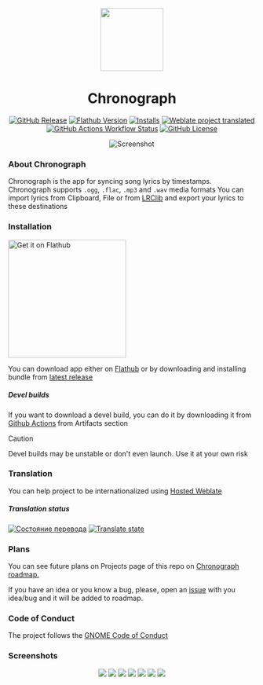 <div align="center">

<img src="data/icons/hicolor/scalable/apps/io.github.dzheremi2.lrcmake-gtk.svg" width="128" height="128">

# Chronograph
[flathub-url]: https://flathub.org/apps/io.github.dzheremi2.lrcmake-gtk
[installs-img]: https://img.shields.io/flathub/downloads/io.github.dzheremi2.lrcmake-gtk?style=for-the-badge&color=gree&logo=flathub

[![GitHub Release](https://img.shields.io/github/v/release/Dzheremi2/Chronograph?style=for-the-badge&color=000B3C&logo=github)](https://github.com/Dzheremi2/Chronograph/releases/latest)
<a href="https://flathub.org/apps/io.github.dzheremi2.lrcmake-gtk"><img alt="Flathub Version" src="https://img.shields.io/flathub/v/io.github.dzheremi2.lrcmake-gtk?style=for-the-badge&logo=flathub&color=lightblue"></a>
[![Installs][installs-img]][flathub-url]
[![Weblate project translated](https://img.shields.io/weblate/progress/lrcmake?style=for-the-badge&logo=weblate&logoColor=white&logoSize=auto&color=magenta&cacheSeconds=600)](https://hosted.weblate.org/projects/lrcmake/chronograph/)
<a href="https://github.com/Dzheremi2/Chronograph/actions"><img alt="GitHub Actions Workflow Status" src="https://img.shields.io/github/actions/workflow/status/Dzheremi2/Chronograph/.github%2Fworkflows%2Fci.yml?style=for-the-badge&logo=github"></a>
[![GitHub License](https://img.shields.io/github/license/Dzheremi2/Chronograph?style=for-the-badge&color=C25D00)](https://github.com/Dzheremi2/Chronograph/blob/master/LICENSE)

![Screenshot](docs/screenshots/libB.png)

</div>

### About Chronograph
Chronograph is the app for syncing song lyrics by timestamps. 
Chronograph supports `.ogg`, `.flac`, `.mp3` and `.wav` media formats
You can import lyrics from Clipboard, File or from [LRClib](https://lrclib.net) and export your lyrics to these destinations

### Installation
<a href='https://flathub.org/apps/io.github.dzheremi2.lrcmake-gtk'>
    <img width='240' alt='Get it on Flathub' src='https://flathub.org/api/badge?svg&locale=en'/>
</a>

You can download app either on [Flathub](https://flathub.org/apps/io.github.dzheremi2.lrcmake-gtk) or by downloading and installing bundle from [latest release](https://github.com/Dzheremi2/Chronograph/releases/latest)

##### *Devel builds*

If you want to download a devel build, you can do it by downloading it from [Github Actions](https://github.com/Dzheremi2/Chronograph/actions) from Artifacts section

>[!CAUTION]
>Devel builds may be unstable or don't even launch. Use it at your own risk

### Translation
You can help project to be internationalized using [Hosted Weblate](https://hosted.weblate.org/projects/lrcmake/chronograph/)

##### Translation status

[![Состояние перевода](https://hosted.weblate.org/widget/lrcmake/chronograph/287x66-black.png)](https://hosted.weblate.org/engage/lrcmake/)
[![Translate state](https://hosted.weblate.org/widget/lrcmake/chronograph/multi-auto.svg)](https://hosted.weblate.org/engage/lrcmake/)

### Plans
You can see future plans on Projects page of this repo on [Chronograph roadmap.](https://github.com/users/Dzheremi2/projects/2)

If you have an idea or you know a bug, please, open an [issue](https://github.com/Dzheremi2/Chronograph/issues) with you idea/bug and it will be added to roadmap.

### Code of Conduct
The project follows the [GNOME Code of Conduct](https://conduct.gnome.org)


### Screenshots
<div align="center">

![](docs/screenshots/libW.png)
![](docs/screenshots/syncB.png)
![](docs/screenshots/syncCB.png)
![](docs/screenshots/syncW.png)
![](docs/screenshots/syncCW.png)
![](docs/screenshots/lrclibB.png)
![](docs/screenshots/lrclibW.png)

</div>